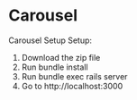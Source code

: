 # Carousel
Carousel Setup
Setup:	<br />
1. Download the zip file	<br />
2. Run bundle install	<br />
3. Run bundle exec rails server	<br />
4. Go to http://localhost:3000
